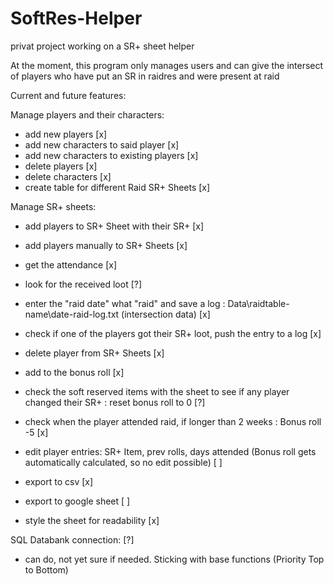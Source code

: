 # SoftRes-Helper
privat project working on a SR+ sheet helper

At the moment, this program only manages users and can give the intersect of players
who have put an SR in raidres and were present at raid

Current and future features:

Manage players and their characters:
- add new players [x]
- add new characters to said player [x]
- add new characters to existing players [x]
- delete players [x]
- delete characters [x]
- create table for different Raid SR+ Sheets [x]

Manage SR+ sheets:
- add players to SR+ Sheet with their SR+ [x]
- add players manually to SR+ Sheets [x]
- get the attendance [x]
- look for the received loot [?]
- enter the "raid date" what "raid" and save a log : Data\raidtable-name\date-raid-log.txt (intersection data) [x]
- check if one of the players got their SR+ loot, push the entry to a log [x]
- delete player from SR+ Sheets [x]
- add to the bonus roll [x]
- check the soft reserved items with the sheet to see if any player changed their SR+ : reset bonus roll to 0 [?]
- check when the player attended raid, if longer than 2 weeks : Bonus roll -5 [x]
- edit player entries: SR+ Item, prev rolls, days attended (Bonus roll gets automatically calculated, so no edit possible) [ ]

- export to csv [x]
- export to google sheet [ ]
- style the sheet for readability [x]

SQL Databank connection: [?]
- can do, not yet sure if needed. Sticking with base functions (Priority Top to Bottom)
